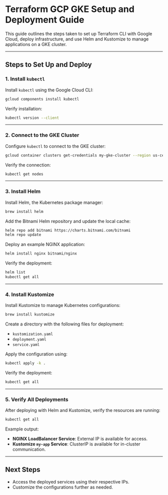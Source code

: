 
# Terraform GCP GKE Setup and Deployment Guide

This guide outlines the steps taken to set up Terraform CLI with Google Cloud, deploy infrastructure, and use Helm and Kustomize to manage applications on a GKE cluster.

---

## Steps to Set Up and Deploy

### 1. Install `kubectl`
Install `kubectl` using the Google Cloud CLI:
```bash
gcloud components install kubectl
```
Verify installation:
```bash
kubectl version --client
```

---

### 2. Connect to the GKE Cluster
Configure `kubectl` to connect to the GKE cluster:
```bash
gcloud container clusters get-credentials my-gke-cluster --region us-central1 --project midyear-mason-301002
```
Verify the connection:
```bash
kubectl get nodes
```

---

### 3. Install Helm
Install Helm, the Kubernetes package manager:
```bash
brew install helm
```
Add the Bitnami Helm repository and update the local cache:
```bash
helm repo add bitnami https://charts.bitnami.com/bitnami
helm repo update
```
Deploy an example NGINX application:
```bash
helm install nginx bitnami/nginx
```
Verify the deployment:
```bash
helm list
kubectl get all
```

---

### 4. Install Kustomize
Install Kustomize to manage Kubernetes configurations:
```bash
brew install kustomize
```
Create a directory with the following files for deployment:
- `kustomization.yaml`
- `deployment.yaml`
- `service.yaml`

Apply the configuration using:
```bash
kubectl apply -k .
```
Verify the deployment:
```bash
kubectl get all
```

---

### 5. Verify All Deployments
After deploying with Helm and Kustomize, verify the resources are running:
```bash
kubectl get all
```

Example output:
- **NGINX LoadBalancer Service**: External IP is available for access.
- **Kustomize `my-app` Service**: ClusterIP is available for in-cluster communication.

---

## Next Steps
- Access the deployed services using their respective IPs.
- Customize the configurations further as needed.
